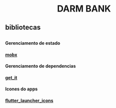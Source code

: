 <h1 align="center"> DARM BANK </h1>

<h2>bibliotecas<h2>

<h4>Gerenciamento de estado<h4>
<p><a href="https://pub.dev/packages/mobx">mobx</a></p>
<h4>Gerenciamento de dependencias<h4>
<p><a href="https://pub.dev/packages/get_it">get_it</a></p>
    
<h4>Icones do apps<h4>
<p><a href="https://pub.dev/packages/flutter_launcher_icons">flutter_launcher_icons</a></p>
      
    

